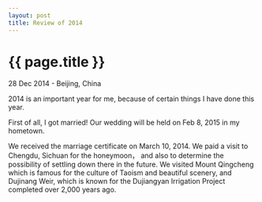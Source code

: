 ```yaml
---
layout: post
title: Review of 2014
---
```


{{ page.title }}
================

<p class="meta">28 Dec 2014 - Beijing, China</p>

2014 is an important year for me, because of certain things I have done this year.

First of all, I got married!  Our wedding will be held on Feb 8, 2015 in my hometown. 

We received the marriage certificate on March 10, 2014. We paid a visit to Chengdu, Sichuan for the honeymoon， and also to determine the possibility of settling down there in the future. We visited Mount Qingcheng which is famous for the culture of Taoism and beautiful scenery, and Dujinang Weir, which is known for the Dujiangyan Irrigation Project completed over 2,000 years ago.



